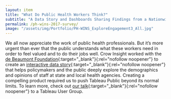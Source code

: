 ```yaml
---
layout: item
title: "What Do Public Health Workers Think?"
subtitle: "A Data Story and Dashboards Sharing Findings from a Nationwide Survey"
permalink: /ph-wins-2017-survey/
image: "/assets/img/Portfolio/PH-WINS_ExploreEngagement3_All.jpg"
---
```

We all now appreciate the work of public health professionals. But it’s more urgent than ever that the public understands what these workers need in order to feel valued and to do their jobs well. Crow Insight worked with the [de Beaumont Foundation](https://www.debeaumont.org/){:target="_blank"}{:rel="nofollow noopener"} to create an [interactive data story](https://www.debeaumont.org/phwins-signup/ph-wins-explore-the-data/){:target="_blank"}{:rel="nofollow noopener"} that helps policymakers and the public deeply explore the demographics and opinions of staff at state and local health agencies. Creating a compelling product required us to push Tableau Public beyond its normal limits. To learn more, check out [our talk](https://youtu.be/u_iayFA9XuA?t=2914){:target="_blank"}{:rel="nofollow noopener"} to a Tableau User Group. 
